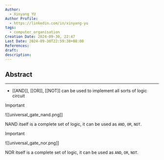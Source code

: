 ```yaml
---
Author:
  - Xinyang YU
Author Profile:
  - https://linkedin.com/in/xinyang-yu
tags:
  - computer_organisation
Creation Date: 2024-09-30, 22:47
Last Date: 2024-09-30T22:59:38+08:00
References: 
draft: 
description: 
---
```

## Abstract
----
- [[AND]], [[OR]], [[NOT]] can be used to implement all sorts of logic circuit

>[!important]
> ![[universal_gate_nand.png]]
> 
> NAND itself is a complete set of logic, it can be used as `AND`, `OR`, `NOT`.


>[!important]
> ![[universal_gate_nor.png]]
> 
> NOR itself is a complete set of logic, it can be used as `AND`, `OR`, `NOT`.